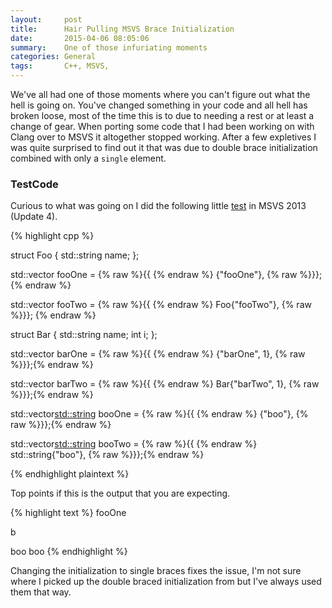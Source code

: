 ```yaml
---
layout:     post
title:      Hair Pulling MSVS Brace Initialization
date:       2015-04-06 08:05:06
summary:    One of those infuriating moments
categories: General
tags: 		C++, MSVS,
---
```


We've all had one of those moments where you can't figure out what the hell is going on. You've changed something in your code and all hell has broken loose, most of the time this is to due to needing a rest or at least a change of gear. When porting some code that I had been working on with Clang over to MSVS it altogether stopped working. After a few expletives I was quite surprised to find out it that was due to double brace initialization combined with only a `single` element.

### TestCode

Curious to what was going on I did the following little [test](http://pastie.org/10048059) in MSVS 2013 (Update 4).

{% highlight cpp %}

struct Foo {
  std::string name;
};
 
std::vector<Foo> fooOne = {% raw %}{{ {% endraw %}
  {"fooOne"},
{% raw %}}};{% endraw %}

std::vector<Foo> fooTwo = {% raw %}{{ {% endraw %}
  Foo{"fooTwo"},
{% raw %}}}; {% endraw %}

struct Bar {
  std::string name;
  int i;
};
 
std::vector<Bar> barOne = {% raw %}{{ {% endraw %}
  {"barOne", 1},
{% raw %}}};{% endraw %}

std::vector<Bar> barTwo = {% raw %}{{ {% endraw %}
  Bar{"barTwo", 1},
{% raw %}}};{% endraw %}

std::vector<std::string> booOne = {% raw %}{{ {% endraw %}
  {"boo"},
{% raw %}}};{% endraw %}

std::vector<std::string> booTwo = {% raw %}{{ {% endraw %}
  std::string{"boo"},
{% raw %}}};{% endraw %}

{% endhighlight plaintext %}

Top points if this is the output that you are expecting.

{% highlight text %}
fooOne

b

boo
boo
{% endhighlight %}

Changing the initialization to single braces fixes the issue, I'm not sure where I picked up the double braced initialization from but I've always used them that way.

